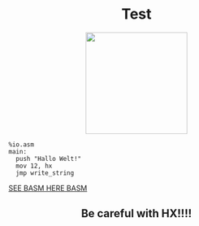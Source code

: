 <center><h1>Test</h1></center>
<center><img src="https://triploit.github.io/assets/images/logo-test-1400x1400-72.png" style="width:200px;height:200px;"></center>
 
<div class="language-nasm highlighter-rouge"><pre class="highlight"><code><span class="cp">%io.asm</span>
<span class="n">main</span><span class="o">:</span>
  <span class="k">push</span> <span class="s">"Hallo Welt!"</span>
  <span class="k">mov</span> <span class="mi">12</span><span class="p">,</span> <span class="n">hx</span>
  <span class="k">jmp</span> <span class="n">write_string</span>
</code></pre>

</div>
<dl>
<p><a href="https://triploit-org.github.io/basm">SEE BASM HERE BASM</a></p>
<center><h2>Be careful with HX!!!!</h2></center>
</dl>
<!-- Test -->
